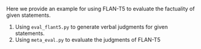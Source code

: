Here we provide an example for using FLAN-T5 to evaluate the factuality of given statements.

1. Using `eval_flant5.py` to generate verbal judgments for given statements.
2. Using `meta_eval.py` to evaluate the judgments of FLAN-T5